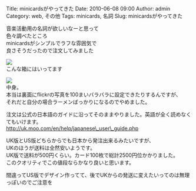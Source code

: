 Title: minicardsがやってきた
Date: 2010-06-08 09:00
Author: admin
Category: web, その他
Tags: minicards, 名詞
Slug: minicardsがやってきた

音楽活動用の名詞が欲しいなーと思って  
色々調べたところ  
minicardsがシンプルでラフな雰囲気で  
良さそうだったので注文してみました

[![](http://farm2.static.flickr.com/1272/4674315367_6b1b772a7a_m.jpg)](http://www.flickr.com/photos/46200029@N06/4674315367/)  
こんな箱にはいってます

[![](http://farm5.static.flickr.com/4040/4674938844_bbe3ea5435_m.jpg)](http://www.flickr.com/photos/46200029@N06/4674938844/)  
中身。  
本当は裏面にflickrの写真を100まいバラバラに設定できたりするんですが、  
それだと自分の場合ラーメンばっかりになるのでやめました。

注文は公式の日本語のガイドに沿ってそのままやりました。英語が全く読めなくてもいけます。  
http://uk.moo.com/en/help/japanese\_user\_guide.php

UK版とUS版どちらからでも日本から発注出来るみたいですが、  
UKのほうが送料は全然安いようです。  
UK版で送料が500円くらい。カード100枚で総計2500円位かかりました。  
このクオリティでこの値段ならかなり良いと思います。

間違ってUS版でデザイン作ってて、後でUKからの発送に変えたいってのは無理っぽいのでご注意を
